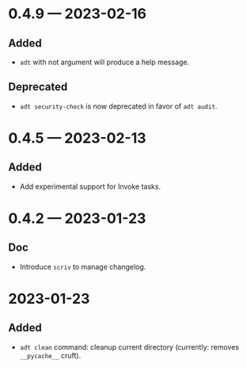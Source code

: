 
<a id='changelog-0.4.9'></a>
# 0.4.9 — 2023-02-16

## Added

- `adt` with not argument will produce a help message.

## Deprecated

- `adt security-check` is now deprecated in favor of `adt audit`.

<a id='changelog-0.4.5'></a>
# 0.4.5 — 2023-02-13

## Added

- Add experimental support for Invoke tasks.

<a id='changelog-0.4.2'></a>
# 0.4.2 — 2023-01-23

## Doc

- Introduce `scriv` to manage changelog.

# 2023-01-23

## Added

- `adt clean` command: cleanup current directory (currently: removes `__pycache__` cruft).
